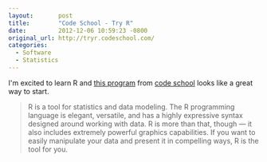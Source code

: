 ```yaml
---
layout:       post
title:        "Code School - Try R"
date:         2012-12-06 10:59:23 -0800
original_url: http://tryr.codeschool.com/
categories:
  - Software
  - Statistics
---
```


I'm excited to learn R and  [this program](http://tryr.codeschool.com)  from  [code school](http://www.codeschool.com)  looks like a great way to start.

 > R is a tool for statistics and data modeling. The R programming language is elegant, versatile, and has a highly expressive syntax designed around working with data. R is more than that, though — it also includes extremely powerful graphics capabilities. If you want to easily manipulate your data and present it in compelling ways, R is the tool for you.

